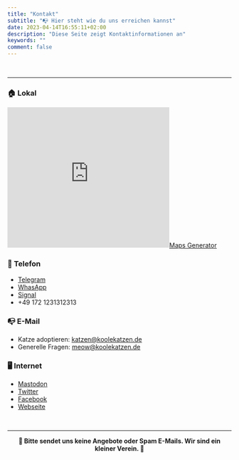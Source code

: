 ```yaml
---
title: "Kontakt"
subtitle: "📭 Hier steht wie du uns erreichen kannst"
date: 2023-04-14T16:55:11+02:00
description: "Diese Seite zeigt Kontaktinformationen an"
keywords: ""
comment: false
---
```


<br>

---

### 🏠 Lokal

<iframe width="364" height="315" frameborder="0" scrolling="no" marginheight="0" marginwidth="0" id="gmap_canvas" src="https://maps.google.com/maps?width=364&amp;height=315&amp;hl=en&amp;q=Mittleheide%2064%20Berlin+(Hier%20wohnen%20die%20K%C3%A4tzchen%20)&amp;t=&amp;z=13&amp;ie=UTF8&amp;iwloc=B&amp;output=embed"></iframe><a href='https://maps-generator.com/'>Maps Generator</a>

### 📱 Telefon

- [Telegram](https://t.me/------)
- [WhasApp](https:whatsapp.com)
- [Signal](https://signal.com/------)
- +49 172 1231312313

### 📭 E-Mail

- Katze adoptieren: [katzen@koolekatzen.de](mailto:spam@karlcom.de)
- Generelle Fragen: [meow@koolekatzen.de](mailto:spam@karlcom.de)

### 🖥 Internet

- [Mastodon](https://mastodon.social/)
- [Twitter](https://mastodon.social/)
- [Facebook](https://mastodon.social/)
- [Webseite](https://mastodon.social/)

<br>

---

**<center>🛑 Bitte sendet uns keine Angebote oder Spam E-Mails. Wir sind ein kleiner Verein. 🛑</center>**
